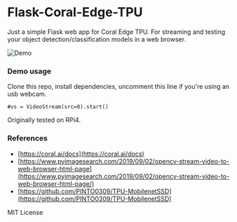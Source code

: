 # Flask-Coral-Edge-TPU
Just a simple Flask web app for Coral Edge TPU.  For streaming and testing your object detection/classification models in a web browser.

![Demo](https://media.giphy.com/media/kHIwPOSFzP3nIDK4YF/giphy.gif)

### Demo usage

Clone this repo, install dependencies, uncomment this line if you're using an usb webcam. 
```
#vs = VideoStream(src=0).start()
```
Originally tested on RPi4. 

### References

* [https://coral.ai/docs](https://coral.ai/docs)
* [https://www.pyimagesearch.com/2019/09/02/opencv-stream-video-to-web-browser-html-page](https://www.pyimagesearch.com/2019/09/02/opencv-stream-video-to-web-browser-html-page/)
* [https://github.com/PINTO0309/TPU-MobilenetSSD](https://github.com/PINTO0309/TPU-MobilenetSSD)




MIT License
